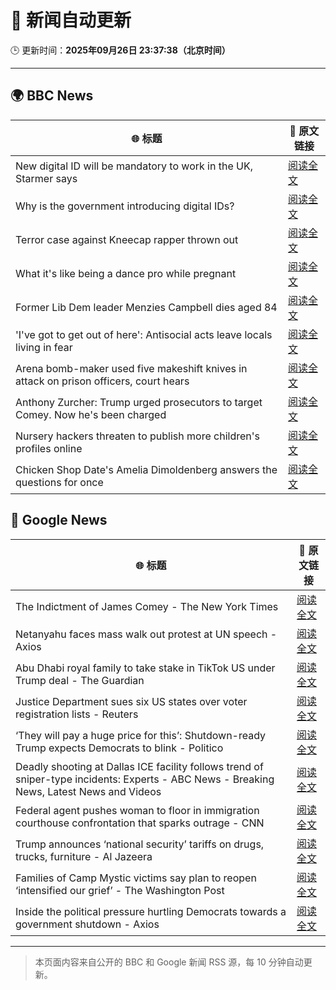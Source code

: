 # 🧠 新闻自动更新

🕒 更新时间：**2025年09月26日 23:37:38（北京时间）**

---

## 🌍 BBC News

| 🌐 标题 | 🔗 原文链接 |
|--------|-------------|
| New digital ID will be mandatory to work in the UK, Starmer says | [阅读全文](https://www.bbc.com/news/articles/cn832y43ql5o?at_medium=RSS&at_campaign=rss) |
| Why is the government introducing digital IDs? | [阅读全文](https://www.bbc.com/news/articles/clyl3lzzed2o?at_medium=RSS&at_campaign=rss) |
| Terror case against Kneecap rapper thrown out | [阅读全文](https://www.bbc.com/news/articles/ce846r2drg8o?at_medium=RSS&at_campaign=rss) |
| What it's like being a dance pro while pregnant | [阅读全文](https://www.bbc.com/news/articles/clyd9xkplvko?at_medium=RSS&at_campaign=rss) |
| Former Lib Dem leader Menzies Campbell dies aged 84 | [阅读全文](https://www.bbc.com/news/articles/cp8j7jnjd6ro?at_medium=RSS&at_campaign=rss) |
| 'I've got to get out of here': Antisocial acts leave locals living in fear | [阅读全文](https://www.bbc.com/news/videos/c0jqv18yd5eo?at_medium=RSS&at_campaign=rss) |
| Arena bomb-maker used five makeshift knives in attack on prison officers, court hears | [阅读全文](https://www.bbc.com/news/articles/c4g252x0z9go?at_medium=RSS&at_campaign=rss) |
| Anthony Zurcher: Trump urged prosecutors to target Comey. Now he's been charged | [阅读全文](https://www.bbc.com/news/articles/c33r872egvjo?at_medium=RSS&at_campaign=rss) |
| Nursery hackers threaten to publish more children's profiles online | [阅读全文](https://www.bbc.com/news/articles/c07vxv8v89lo?at_medium=RSS&at_campaign=rss) |
| Chicken Shop Date's Amelia Dimoldenberg answers the questions for once | [阅读全文](https://www.bbc.com/news/articles/c3w57g0g5p2o?at_medium=RSS&at_campaign=rss) |

## 📰 Google News

| 🌐 标题 | 🔗 原文链接 |
|--------|-------------|
| The Indictment of James Comey - The New York Times | [阅读全文](https://news.google.com/rss/articles/CBMiiAFBVV95cUxPbkIyLTlpb2N0dkM5eTNVSnhsT1RPelBQVmRYZ2FDcElLTUVCb09HaWQ0LXpieGJicV9UTVB3am9EWEU1N1ZOZnlUTl9FRjZPRmdHbDJHc3lxcjBVdE5rWWNCTWlWd2hNQ2k0U2J6R2hlYlpwdjM1NnNtOUxGS25XY3ZDeW1WN0lo?oc=5) |
| Netanyahu faces mass walk out protest at UN speech - Axios | [阅读全文](https://news.google.com/rss/articles/CBMieEFVX3lxTE5wc3FGUWtTdktZTEg4SUxEX05uUnZJazdUTHdWLS1vVkRmOWgzbF9zV1lTNlFiU3dUbTk3bDU1WXFINnZlUzZMVXN0TjNlVDV0Smp1WGp2ZlQyRWdMOG1SVnVXV1p5WGJjN1lkaU1WRnROZ1ROZThRZA?oc=5) |
| Abu Dhabi royal family to take stake in TikTok US under Trump deal - The Guardian | [阅读全文](https://news.google.com/rss/articles/CBMiogFBVV95cUxNNWNYTnJmZUlqa0pZQlV3YU9qOXFrTXdNajFqc05nLUdoUEFkNFlnZmhsT2dIbFpYZzBhY1p0NmVPcTNEWTVuN1l1T3NCYjdzTW96TGxWZ001M0FyaFZQR3RFVDNPYm54M2hlaXQ3SXhSR0pSVXBpRGl1cWVSMUE5T25SeWRsRDVxcDFZT2JMdVJYRjBEaDJpU2U1X05Ody1kU0E?oc=5) |
| Justice Department sues six US states over voter registration lists - Reuters | [阅读全文](https://news.google.com/rss/articles/CBMiyAFBVV95cUxOUFlYTG1ncGlmdUlMOGRxaU02ZnptdzM5ZzlQb2F5MXE2Rm1mZ3lJT0QxdjQ2NHJGdjhlRDNxT0V2VEJVYXBtdXhYSlg3UHlYNzFGZ2hNMG1rMXR1bkp1OUFaa2thWkVmcUdGQTBaV1lKYjB6dmduSTR3V1hHTEVmY2VqSEtEZU5ocFpkRjZUeXdQak9uNTFqcmtEbkRzWU1LMFZ5ZW5NYVhFVHUyd3hnWlRoTmo0UV9QRGZVY0l3Z2llaTh4bzVyLQ?oc=5) |
| ‘They will pay a huge price for this’: Shutdown-ready Trump expects Democrats to blink - Politico | [阅读全文](https://news.google.com/rss/articles/CBMizgFBVV95cUxNN1d1VUtsNll3Szd5WVZiU3c0cDZBSWo2eUVNcHVnTjdSaFVXMmk4TVFxRS1ZUUpIVEZEYnBsaW94ZVFocWtVVmdTWjBTelY1WjdkaUhMdnAyVWNQMnBaa3hxMlJuZlpoZFcxbURpeTN6V2JwRXFMYkVBUERpdHUyVEI1ZVpjakR6bThqYkEtanlwYk9TQVZZSVVmUDR0U1pwUkVuUGhSakhrWkhta3ZRb1FuY3FvNFNsU09GMzJrOGUzOGtIRVNkOHVJYnBlQQ?oc=5) |
| Deadly shooting at Dallas ICE facility follows trend of sniper-type incidents: Experts - ABC News - Breaking News, Latest News and Videos | [阅读全文](https://news.google.com/rss/articles/CBMinwFBVV95cUxPc3ZEV2RNZF9aU1k1aGhfdVdYTy1iRlZxdHNnQjVCTElvNl8ycU1LX1pzM1hWMm5XZUtUbXhGTmlCLS0yY3U3UF8tdFRORDRGQUtlWVVLTHZMRnJDbENKNUhVc0w3Tm56eXpxeWZBZ3E2RXhqSnpremJ4UWhYdVVkdlpGWHB6U0ZZQ3phYWhVZXc2SllkSjVOU2pwbnN2TjTSAaQBQVVfeXFMTU9vOHdya25IcHRmajF2Nmc0R1psRTBsM2d3TU9VanhQSTdpbF9lUGtmNWdIWndsMHJKa0c1OGxTWFdPd0lmTE1nZ2JVQXdIZG5iVU9JRG9HUVRLRkRaWU1JWXBpemhsVDBzYW40NlFBZzFwYU9DZWVMSGdSTkN4azdzeDhrM1JSeXlOQTcyUVB6UWtrOHd5VTVIeERtalVBeHFWRVc?oc=5) |
| Federal agent pushes woman to floor in immigration courthouse confrontation that sparks outrage - CNN | [阅读全文](https://news.google.com/rss/articles/CBMijAFBVV95cUxNZkJuNWp1QnhRdk0wOWtrS2FLZFphS2FER0MzR2s0bGd4VXY5b2FnaldtM3BOX3puSGpzWV8zQkpSMWNMWmEyZDRuNzIxcG1jM3lJaU9nUHoxcGY2azN3QTVFbEdQYnB4eE9BbV9WNW92SUlvSkUybTBHQUZ6SkFuNm9SRHFrRGcycDQ3Mg?oc=5) |
| Trump announces ‘national security’ tariffs on drugs, trucks, furniture - Al Jazeera | [阅读全文](https://news.google.com/rss/articles/CBMirAFBVV95cUxOOVpVbFhfWW5UcjBLMFEyVE16czNfQ2h6Q0g1MzFjUWJxUWd2WmN0YkZPa2xQV25pQjZ4UHJSVHp0N2EtZjIzME5ySGtZVUY5aHctc2hTd1h2MUNXM3lpLUYzalVic29fSnNpM2pjTmUzOTN1SjZ3em0xWEpDcHJXckNNMWhYU3AycV92UHI4NXRiYmQ5Y2VDbkdqYkY1QTluSHJob2NJMTFqUlhJ0gGyAUFVX3lxTE4yQlFMU2VJTG1CcERGcFFKVWNKTnZKN3B0c2lXSVB1QlpfbmpKaGdNVGM0emY1ZUo3N3YwSTBBLVpDQ2tONHBaWHBxQ1lPUU5MVFNFdTA0NzA4alRxOGlWelgtVVFFbEtHOE90VnRqQlUyZTdxLWJha2paOHpfV3dCVlBSTHBFVVNYVXllSEI0TVh5QUR5cmpfOXo1eVh3b3ltcGFRZzBLQk56WGJGUzZyaXc?oc=5) |
| Families of Camp Mystic victims say plan to reopen ‘intensified our grief’ - The Washington Post | [阅读全文](https://news.google.com/rss/articles/CBMijwFBVV95cUxQNG9TLU9CdE9xamZuMnFUa1FyLWtzeTZNQ1Y0YjNlSkJpWGdEQWNWRWdDci0tM2cxSGR6d0dva0lJd1o1WE5QUmRmcEdWM3BzN0NSUFRTbFRsaV8tbVJUSGtGZEZNREtQTkVTOUQ5dVdYR1FHOWdSbFh6YlctejF3a2IzQzBiWlBSQTZVODdtYw?oc=5) |
| Inside the political pressure hurtling Democrats towards a government shutdown - Axios | [阅读全文](https://news.google.com/rss/articles/CBMihgFBVV95cUxONzh1MDdvTkxiRGlRbVMxSmZqanNMQU1ia18wODlzU1M4dXdDYTBSQmtUY0xKb2k4QU9ncmVnT0tOcHZGRjR2YlFlUWJQWkRVWXZmc09aVzY4X3pJYVV1UVFRNFFoanJzc1NwMExYaGg3ckI0d2VDc3VUdEtMQ0w3aFJ1RFg3QQ?oc=5) |

---
> 本页面内容来自公开的 BBC 和 Google 新闻 RSS 源，每 10 分钟自动更新。